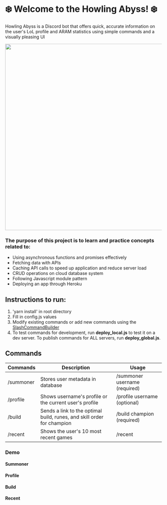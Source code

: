 # ❄️ Welcome to the Howling Abyss! ❄️
Howling Abyss is a Discord bot that offers quick, accurate information on the user's LoL profile and ARAM statistics using simple commands and a visually pleasing UI 

<img src="https://cdn1.dotesports.com/wp-content/uploads/2020/10/03111644/Howling-Abyss-Legends-of-Runeterra-Teaser.png" width="600"/>

### The purpose of this project is to learn and practice concepts related to: 
- Using asynchronous functions and promises effectively 
- Fetching data with APIs 
- Caching API calls to speed up application and reduce server load 
- CRUD operations on cloud database system 
- Following Javascript module pattern 
- Deploying an app through Heroku

## Instructions to run:
1. 'yarn install' in root directory
2. Fill in config.js values
3. Modify existing commands or add new commands using the [SlashCommandBuilder](https://discordjs.guide/interactions/replying-to-slash-commands.html#receiving-interactions)
4. To test commands for development, run **deploy_local.js** to test it on a dev server. To publish commands for ALL servers, run **deploy_global.js**.

## Commands
| Commands  | Description  |  Usage |
|---|---|---|
| /summoner  | Stores user metadata in database  | /summoner username (required)  |
| /profile  | Shows username's profile or the current user's profile  | /profile username (optional)  |
|  /build |  Sends a link to the optimal build, runes, and skill order for champion | /build champion (required)  |
| /recent | Shows the user's 10 most recent games | /recent |

### Demo
#### Summoner
#### Profile
#### Build
#### Recent

